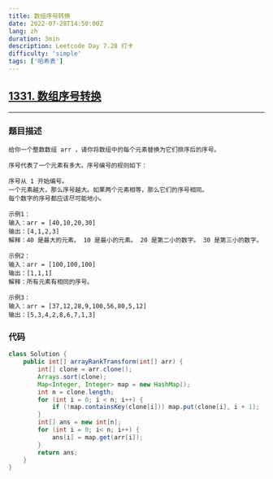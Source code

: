 ```yaml
---
title: 数组序号转换
date: 2022-07-28T14:50:00Z
lang: zh
duration: 3min
description: Leetcode Day 7.28 打卡
difficulty: 'simple'
tags: ['哈希表']
---
```


## [1331. 数组序号转换](https://leetcode.cn/problems/rank-transform-of-an-array/) <MarkerSimple />
***
### 题目描述
```
给你一个整数数组 arr ，请你将数组中的每个元素替换为它们排序后的序号。

序号代表了一个元素有多大。序号编号的规则如下：

序号从 1 开始编号。
一个元素越大，那么序号越大。如果两个元素相等，那么它们的序号相同。
每个数字的序号都应该尽可能地小。
```

```
示例1：
输入：arr = [40,10,20,30]
输出：[4,1,2,3]
解释：40 是最大的元素。 10 是最小的元素。 20 是第二小的数字。 30 是第三小的数字。
```

```
示例2：
输入：arr = [100,100,100]
输出：[1,1,1]
解释：所有元素有相同的序号。
```

```
示例3：
输入：arr = [37,12,28,9,100,56,80,5,12]
输出：[5,3,4,2,8,6,7,1,3]
```

### 代码
```java
class Solution {
    public int[] arrayRankTransform(int[] arr) {
        int[] clone = arr.clone();
        Arrays.sort(clone);
        Map<Integer, Integer> map = new HashMap();
        int n = clone.length;
        for (int i = 0; i < n; i++) {
            if (!map.containsKey(clone[i])) map.put(clone[i], i + 1);
        }
        int[] ans = new int[n];
        for (int i = 0; i< n; i++) {
            ans[i] = map.get(arr[i]);
        }
        return ans;
    }
}
```

